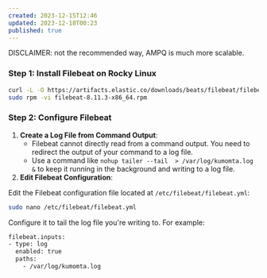```yaml
---
created: 2023-12-15T12:46
updated: 2023-12-18T00:23
published: true
---
```


DISCLAIMER: not the recommended way, AMPQ is much more scalable.

### Step 1: Install Filebeat on Rocky Linux

```sh
curl -L -O https://artifacts.elastic.co/downloads/beats/filebeat/filebeat-8.11.3-x86_64.rpm
sudo rpm -vi filebeat-8.11.3-x86_64.rpm
```

### Step 2: Configure Filebeat

1. **Create a Log File from Command Output**:
    - Filebeat cannot directly read from a command output. You need to redirect the output of your command to a log file.
    - Use a command like `nohup tailer --tail  > /var/log/kumomta.log &` to keep it running in the background and writing to a log file.
2. **Edit Filebeat Configuration**:

Edit the Filebeat configuration file located at `/etc/filebeat/filebeat.yml`:
```bash
sudo nano /etc/filebeat/filebeat.yml
```

Configure it to tail the log file you're writing to. For example:
```bash
filebeat.inputs:
- type: log
  enabled: true
  paths:
    - /var/log/kumomta.log
```
